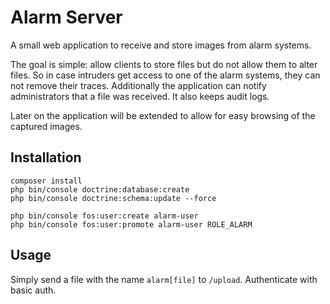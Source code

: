 Alarm Server
============

A small web application to receive and store images from alarm systems.

The goal is simple: allow clients to store files but do not allow them to alter files. So in case intruders get access
to one of the alarm systems, they can not remove their traces.
Additionally the application can notify administrators that a file was received. It also keeps audit logs.

Later on the application will be extended to allow for easy browsing of the captured images.

## Installation

    composer install
    php bin/console doctrine:database:create 
    php bin/console doctrine:schema:update --force 

    php bin/console fos:user:create alarm-user
    php bin/console fos:user:promote alarm-user ROLE_ALARM

## Usage
Simply send a file with the name `alarm[file]` to `/upload`. Authenticate with basic auth.